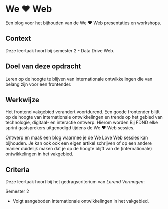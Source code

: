 
# We ♥ Web

Een blog voor het bijhouden van de We ♥ Web presentaties en workshops. 

## Context

Deze leertaak hoort bij semester 2 - Data Drive Web. 

## Doel van deze opdracht

Leren op de hoogte te blijven van internationale ontwikkelingen die van belang zijn voor een frontender.

## Werkwijze

Het frontend vakgebied verandert voortdurend. 
Een goede frontender blijft op de hoogte van internationale ontwikkelingen en trends op het gebied van technologie, digitaal- en interactie ontwerp. 
Hierom worden Bij FDND elke sprint gastsprekers uitgenodigd tijdens de We ♥ Web sessies. 

Ontwerp en maak een blog waarmee je de We Love Web sessies kan bijhouden. 
Je kan ook ook een eigen artikel schrijven of op een andere manier duidelijk maken dat je op de hoogte blijft van de (internationale) ontwikkelingen in het vakgebied.

## Criteria

Deze leertaak hoort bij het gedragscriterium van _Lerend Vermogen_:

Semester 2
- Volgt aangeboden internationale ontwikkelingen in het vakgebied.

